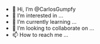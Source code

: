 - 👋 Hi, I’m @CarlosGumpfy
- 👀 I’m interested in ...
- 🌱 I’m currently learning ...
- 💞️ I’m looking to collaborate on ...
- 📫 How to reach me ...

<!---
CarlosGumpfy/CarlosGumpfy is a ✨ special ✨ repository because its `README.md` (this file) appears on your GitHub profile.
You can click the Preview link to take a look at your changes.
--->
